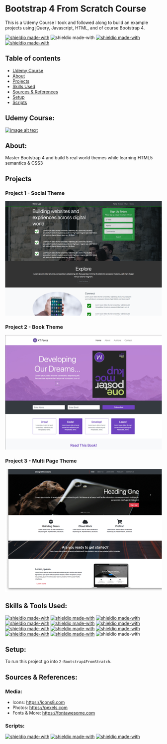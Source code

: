 # Bootstrap 4 From Scratch Course
This is a Udemy Course I took and followed along to build an example projects using jQuery, Javascript, HTML, and of course Bootstrap 4.  

[![shieldio made-with](https://img.shields.io/badge/Tag-v1.0.2-green)]() ![shieldio made-with](https://img.shields.io/badge/CourseType-Udemy-purple?logo=google-scholar&logoColor=white) [![shieldio made-with](https://img.shields.io/badge/Status-In_Progress-yellow)]() [![shieldio made-with](https://img.shields.io/badge/Hours_Log-16%20Hours-black)]() 

## Table of contents
* [Udemy Course](#udemy-course)
* [About](#about)
* [Projects](#projects)
* [Skills Used](#skills-used)
* [Sources & References](#sources-&-references)
* [Setup](#setup)
* [Scripts](#scripts)

## Udemy Course: 
[![image alt text](https://img-a.udemycdn.com/course/240x135/1313502_b57f_2.jpg)](https://www.udemy.com/course/bootstrap-4-from-scratch-with-5-projects/)

## About:
Master Bootstrap 4 and build 5 real world themes while learning HTML5 semantics & CSS3

## Projects
### Project 1 - Social Theme

[![image alt text](Project-1-img.png)](Course_Projects/Project%201%20-%20Social%20Theme/)
### Project 2 - Book Theme

[![image alt text](Project-2-img.jpg)](Course_Projects/Project%202%20-%Book%20Theme/)
### Project 3 - Multi Page Theme

[![image alt text](Project-3-img.png)](Course_Projects/Project%203%20-%20Multi%20PageTheme/)

## Skills & Tools Used:
[![shieldio made-with](https://img.shields.io/badge/Javascript-black?logo=javascript&style=for-the-badge)](https://www.javascript.com/)
[![shieldio made-with](https://img.shields.io/badge/HTML%205-black?logo=html5&style=for-the-badge)](https://en.wikipedia.org/wiki/HTML5) [![shieldio made-with](https://img.shields.io/badge/CSS%203-black?logo=css3&style=for-the-badge)]() 
[![shieldio made-with](https://img.shields.io/badge/BootStrap-black?logo=bootstrap&style=for-the-badge)](https://getbootstrap.com/docs/3.3/css/) 
[![shieldio made-with](https://img.shields.io/badge/jQUery-black?logo=jquery&style=for-the-badge)](https://jquery.com/) 
[![shieldio made-with](https://img.shields.io/badge/Visual%20Studio%20Code-blue?logoColor=white&logo=visual-studio-code&style=for-the-badge)](https://code.visualstudio.com/) 
[![shieldio made-with](https://img.shields.io/badge/Git--Fork-blue?logoColor=white&logo=git&style=for-the-badge)](https://git-fork.com/)
[![shieldio made-with](https://img.shields.io/badge/FireFox-blue?logoColor=white&logo=mozilla-firefox&style=for-the-badge)](https://firefox.com/) 
[![shieldio made-with](https://img.shields.io/badge/Brave-blue?logoColor=white&logo=brave&style=for-the-badge)](https://brave.com/)
[![shieldio made-with](https://img.shields.io/badge/Koala--App-blue?logoColor=white&logo=sass&style=for-the-badge)](http://koala-app.com/) [![shieldio made-with](https://img.shields.io/badge/Photoshop-blue?logo=adobe-photoshop&logoColor=white&style=for-the-badge)]() ![shieldio made-with](https://img.shields.io/badge/Mac%20OS-FF8700?logo=apple&logoColor=white&style=for-the-badge) 

## Setup:
To run this project go into `2-Bootstrap4FromStratch`.

## Sources & References:
### Media:
* Icons: https://icons8.com
* Photos: https://pexels.com
* Fonts & More: https://fontawesome.com
### Scripts:
[![shieldio made-with](https://img.shields.io/badge/Script-PopperJS-orange)](https://github.com/popperjs/popper-core)
[![shieldio made-with](https://img.shields.io/badge/Script-LightBox-orange)](https://ashleydw.github.io/lightbox/)
[![shieldio made-with](https://img.shields.io/badge/Script-Slick-orange)](https://kenwheeler.github.io/slick/)

